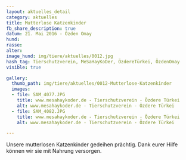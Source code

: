 ```yaml
---
layout: aktuelles_detail
category: aktuelles
title: Mutterlose Katzenkinder
fb_share_description: true
datum: 21. Mai 2016 - Özden Omay
hund:
rasse:
alter:
image_hund: img/tiere/aktuelles/0012.jpg
hash_tag: Tierschutzverein, MeSaHayKoDer, ÖzdereTürkei, ÖzdenOmay
visible: true

gallery:
  thumb_path: img/tiere/aktuelles/0012-Mutterlose-Katzenkinder
  images:
  - file: SAM_4077.JPG
    title: www.mesahaykoder.de - Tierschutzverein - Özdere Türkei
    alt: www.mesahaykoder.de - Tierschutzverein - Özdere Türkei
  - file: SAM_4082.JPG
    title: www.mesahaykoder.de - Tierschutzverein - Özdere Türkei
    alt: www.mesahaykoder.de - Tierschutzverein - Özdere Türkei

---
```


Unsere mutterlosen Katzenkinder gedeihen prächtig. Dank eurer Hilfe können wir sie mit Nahrung versorgen.

